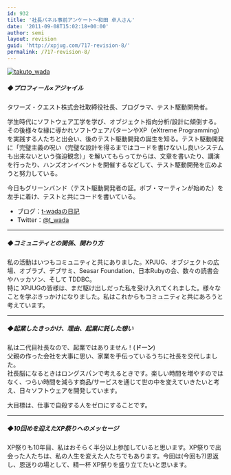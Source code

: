 ```yaml
---
id: 932
title: '社長パネル事前アンケート～和田 卓人さん'
date: '2011-09-08T15:02:18+00:00'
author: semi
layout: revision
guid: 'http://xpjug.com/717-revision-8/'
permalink: /717-revision-8/
---
```


[![](http://xpjug.com/wp-content/uploads/2011/09/takuto_wada.gif "takuto_wada")](http://xpjug.com/wp-content/uploads/2011/09/takuto_wada.gif)

##### ◆プロフィール×アジャイル

タワーズ・クエスト株式会社取締役社長、プログラマ、テスト駆動開発者。

学生時代にソフトウェア工学を学び、オブジェクト指向分析/設計に傾倒する。その後様々な縁に導かれソフトウェアパターンやXP（eXtreme Programming）を実践する人たちと出会い、後のテスト駆動開発の誕生を知る。テスト駆動開発に「完璧主義の呪い（完璧な設計を得るまではコードを書けないし良いシステムも出来ないという強迫観念）」を解いてもらってからは、文章を書いたり、講演を行ったり、ハンズオンイベントを開催するなどして、テスト駆動開発を広めようと努力している。

今日もグリーンバンド（テスト駆動開発者の証。ボブ・マーティンが始めた）を左手に着け、テストと共にコードを書いている。

- ブログ：[t-wadaの日記](http://d.hatena.ne.jp/t-wada)
- Twitter：[@t\_wada](http://twitter.com/#!/t_wada)

---

##### ◆コミュニティとの関係、関わり方

私の活動はいつもコミュニティと共にありました。XPJUG、オブジェクトの広場、オブラブ、デブサミ、Seasar Foundation、日本Rubyの会、数々の読書会やハッカソン、そして TDDBC。  
特に XPJUGの皆様は、まだ駆け出しだった私を受け入れてくれました。様々なことを学ぶきっかけになりました。私はこれからもコミュニティと共にあろうと考えています。

---

##### ◆起業したきっかけ、理由、起業に託した想い

私は二代目社長なので、起業ではありません！(**ドーン**)  
父親の作った会社を大事に思い、家業を手伝っているうちに社長を交代しました。  
社長脳になるときはロングスパンで考えるときです。楽しい時間を増やすのではなく、つらい時間を減らす商品/サービスを通じて世の中を変えていきたいと考え、日々ソフトウェアを開発しています。

大目標は、仕事で自殺する人をゼロにすることです。

---

##### ◆10回めを迎えたXP祭りへのメッセージ

XP祭りも10年目、私はおそらく半分以上参加していると思います。XP祭りで出会った人たちは、私の人生を変えた人たちでもあります。今回は(今回も?)恩返し、恩送りの場として、精一杯 XP祭りを盛り立てたいと思います。